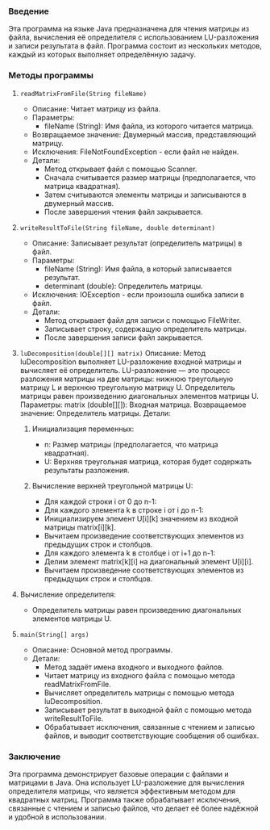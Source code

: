 ### Введение
Эта программа на языке Java предназначена для чтения матрицы из файла, вычисления её определителя с использованием LU-разложения и записи результата в файл. Программа состоит из нескольких методов, каждый из которых выполняет определённую задачу.
### Методы программы
1. `readMatrixFromFile(String fileName)`
   - Описание: Читает матрицу из файла.
   - Параметры:
     - fileName (String): Имя файла, из которого читается матрица.
   - Возвращаемое значение: Двумерный массив, представляющий матрицу.
   - Исключения: FileNotFoundException - если файл не найден.
   - Детали:
     - Метод открывает файл с помощью Scanner.
     - Сначала считывается размер матрицы (предполагается, что матрица квадратная).
     - Затем считываются элементы матрицы и записываются в двумерный массив.
     - После завершения чтения файл закрывается.

2. `writeResultToFile(String fileName, double determinant)`
   - Описание: Записывает результат (определитель матрицы) в файл.
   - Параметры:
     - fileName (String): Имя файла, в который записывается результат.
     - determinant (double): Определитель матрицы.
   - Исключения: IOException - если произошла ошибка записи в файл.
   - Детали:
     - Метод открывает файл для записи с помощью FileWriter.
     - Записывает строку, содержащую определитель матрицы.
     - После завершения записи файл закрывается.

3. `luDecomposition(double[][] matrix)`
   Описание: Метод luDecomposition выполняет LU-разложение входной матрицы и вычисляет её определитель. LU-разложение — это процесс разложения матрицы на две матрицы: нижнюю треугольную матрицу L и верхнюю треугольную матрицу U. Определитель матрицы равен произведению диагональных элементов матрицы U.
   Параметры:
     matrix (double[][]): Входная матрица.
   Возвращаемое значение: Определитель матрицы.
   Детали:
     1. Инициализация переменных:
         - n: Размер матрицы (предполагается, что матрица квадратная).
         - U: Верхняя треугольная матрица, которая будет содержать результаты разложения.

     2. Вычисление верхней треугольной матрицы U:
         - Для каждой строки i от 0 до n-1:
         - Для каждого элемента k в строке i от i до n-1:
         - Инициализируем элемент U[i][k] значением из входной матрицы matrix[i][k].
         - Вычитаем произведение соответствующих элементов из предыдущих строк и столбцов.
         - Для каждого элемента k в столбце i от i+1 до n-1:
         - Делим элемент matrix[k][i] на диагональный элемент U[i][i].
         - Вычитаем произведение соответствующих элементов из предыдущих строк и столбцов.

3. Вычисление определителя:
   - Определитель матрицы равен произведению диагональных элементов матрицы U.

4. `main(String[] args)`
   - Описание: Основной метод программы.
   - Детали:
     - Метод задаёт имена входного и выходного файлов.
     - Читает матрицу из входного файла с помощью метода readMatrixFromFile.
     - Вычисляет определитель матрицы с помощью метода luDecomposition.
     - Записывает результат в выходной файл с помощью метода writeResultToFile.
     - Обрабатывает исключения, связанные с чтением и записью файлов, и выводит соответствующие сообщения об ошибках.

### Заключение

Эта программа демонстрирует базовые операции с файлами и матрицами в Java. Она использует LU-разложение для вычисления определителя матрицы, что является эффективным методом для квадратных матриц. Программа также обрабатывает исключения, связанные с чтением и записью файлов, что делает её более надёжной и удобной в использовании.
